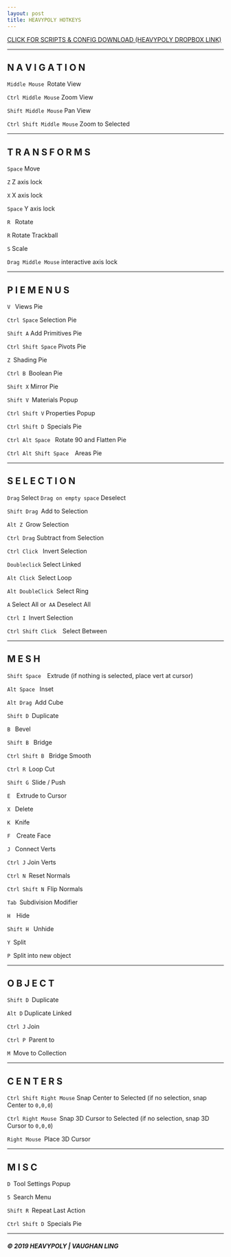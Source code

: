 ```yaml
---
layout: post
title: HEAVYPOLY HOTKEYS
---
```


[CLICK FOR SCRIPTS & CONFIG DOWNLOAD (HEAVYPOLY DROPBOX LINK)](https://www.youtube.com/redirect?q=https%3A%2F%2Fwww.dropbox.com%2Fsh%2F0hxro44yswl0nzq%2FAADugSZKQzFFQywN8xaIqIESa%3Fdl%3D1&redir_token=ptSZPQ5Cb0F-BA8gMnO2YWjzkIx8MTU0ODAxNTc3OEAxNTQ3OTI5Mzc4&event=video_description&v=aQKUCjTRzTk)

---

## N A V I G A T I O N ####
`Middle Mouse `Rotate View

`Ctrl Middle Mouse` Zoom View

`Shift Middle Mouse` Pan View

`Ctrl Shift Middle Mouse` Zoom to Selected

---

## T R A N S F O R M S
`Space`  Move

`Z` Z axis lock

`X` X axis lock

`Space` Y axis lock

`R ` Rotate

`R` Rotate Trackball

`S`  Scale

`Drag Middle Mouse` interactive axis lock

---

## P I E   M E N U S
`V ` Views Pie

`Ctrl Space`  Selection Pie

`Shift A` Add Primitives Pie

`Ctrl Shift Space` Pivots Pie

`Z `Shading Pie

`Ctrl B `Boolean Pie

`Shift X` Mirror Pie

`Shift V `Materials Popup

`Ctrl Shift V` Properties Popup

`Ctrl Shift D `Specials Pie

`Ctrl Alt Space ` Rotate 90 and Flatten Pie

`Ctrl Alt Shift Space  `Areas Pie

---

## S E L E C T I O N
`Drag` Select `Drag on empty space` Deselect

`Shift Drag `Add to Selection

`Alt Z `Grow Selection

`Ctrl Drag`  Subtract from Selection

`Ctrl Click ` Invert Selection

`Doubleclick`  Select Linked

`Alt Click `Select Loop

`Alt DoubleClick `Select Ring

`A`  Select All or` AA` Deselect All

`Ctrl I `Invert Selection

`Ctrl Shift Click  `Select Between

---

## M E S H
`Shift Space  `Extrude (if nothing is selected, place vert at cursor)

`Alt Space ` Inset

`Alt Drag `Add Cube

`Shift D `Duplicate

`B ` Bevel

`Shift B ` Bridge

`Ctrl Shift B ` Bridge Smooth

`Ctrl R `Loop Cut

`Shift G `Slide / Push

`E  `Extrude to Cursor

`X ` Delete

`K ` Knife

`F  `Create Face

`J ` Connect Verts

`Ctrl J`  Join Verts

`Ctrl N `Reset Normals

`Ctrl Shift N `Flip Normals

`Tab `Subdivision Modifier

`H  `Hide

`Shift H ` Unhide

`Y `Split

`P `Split into new object

---

## O B J E C T
`Shift D `Duplicate

`Alt D` Duplicate Linked

`Ctrl J` Join

`Ctrl P `Parent to

`M `Move to Collection

---

## C E N T E R S
`Ctrl Shift Right Mouse` Snap Center to Selected (if no selection, snap Center to `0,0,0`)

`Ctrl Right Mouse `Snap 3D Cursor to Selected (if no selection, snap 3D Cursor to `0,0,0`)

`Right Mouse `Place 3D Cursor

---

## M I S C
`D `Tool Settings Popup

`5 `Search Menu

`Shift R `Repeat Last Action

`Ctrl Shift D `Specials Pie

---

##### © 2019 HEAVYPOLY | VAUGHAN LING
